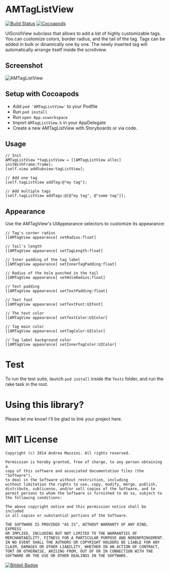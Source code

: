 AMTagListView
=============

[![Build Status](https://travis-ci.org/andreamazz/AMTagListView.png)](https://travis-ci.org/andreamazz/AMTagListView)
[![Cocoapods](https://cocoapod-badges.herokuapp.com/v/AMTagListView/badge.png)](http://beta.cocoapods.org/?q=amtaglistview)

UIScrollView subclass that allows to add a list of highly customizable tags. You can customize colors, border radius, and the tail of the tag. Tags can be added in bulk or dinamically one by one. The newly inserted tag will automatically arrange itself inside the scrollview.

Screenshot
--------------------
![AMTagListView](https://raw.githubusercontent.com/andreamazz/AMTagListView/master/screenshot.gif)

Setup with Cocoapods
--------------------
* Add ```pod 'AMTagListView'``` to your Podfile
* Run ```pod install```
* Run ```open App.xcworkspace```
* Import ```AMTagListView.h``` in your AppDelegate
* Create a new AMTagListView with Storyboards or via code.

Usage
--------------------
```objc
// Init 
AMTagListView *tagListView = [[AMTagListView alloc] initWithFrame:frame];
[self.view addSubview:tagListView];

// Add one tag
[self.tagListView addTag:@"my tag"];

// Add multiple tags
[self.tagListView addTags:@[@"my tag", @"some tag"]];
```

Appearance
--------------------
Use the AMTagView's UIAppearance selectors to customize its appearance:
```objc
// Tag's corner radius
[[AMTagView appearance] setRadius:float]

// Tail's length
[[AMTagView appearance] setTagLength:float]

// Inner padding of the tag label
[[AMTagView appearance] setInnerTagPadding:float]

// Radius of the hole punched in the tail
[[AMTagView appearance] setHoleRadius:float]

// Text padding
[[AMTagView appearance] setTextPadding:float]

// Text font
[[AMTagView appearance] setTextFont:UIFont]

// The text color
[[AMTagView appearance] setTextColor:UIColor]

// Tag main color
[[AMTagView appearance] setTagColor:UIColor]

// Tag label background color
[[AMTagView appearance] setInnerTagColor:UIColor]
```

Test
==================
To run the test suite, launch `pod install` inside the `Tests` folder, and run the rake task in the root.

Using this library?
==================
Please let me know! I'll be glad to link your project here.

MIT License
==================
	Copyright (c) 2014 Andrea Mazzini. All rights reserved.

	Permission is hereby granted, free of charge, to any person obtaining a
	copy of this software and associated documentation files (the "Software"),
	to deal in the Software without restriction, including
	without limitation the rights to use, copy, modify, merge, publish,
	distribute, sublicense, and/or sell copies of the Software, and to
	permit persons to whom the Software is furnished to do so, subject to
	the following conditions:

	The above copyright notice and this permission notice shall be included
	in all copies or substantial portions of the Software.

	THE SOFTWARE IS PROVIDED "AS IS", WITHOUT WARRANTY OF ANY KIND, EXPRESS
	OR IMPLIED, INCLUDING BUT NOT LIMITED TO THE WARRANTIES OF
	MERCHANTABILITY, FITNESS FOR A PARTICULAR PURPOSE AND NONINFRINGEMENT.
	IN NO EVENT SHALL THE AUTHORS OR COPYRIGHT HOLDERS BE LIABLE FOR ANY
	CLAIM, DAMAGES OR OTHER LIABILITY, WHETHER IN AN ACTION OF CONTRACT,
	TORT OR OTHERWISE, ARISING FROM, OUT OF OR IN CONNECTION WITH THE
	SOFTWARE OR THE USE OR OTHER DEALINGS IN THE SOFTWARE.
	
[![Bitdeli Badge](https://d2weczhvl823v0.cloudfront.net/andreamazz/amtaglistview/trend.png)](https://bitdeli.com/free "Bitdeli Badge")
